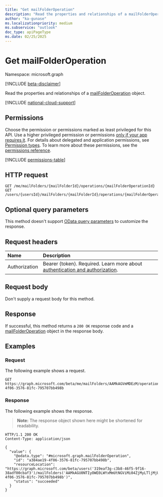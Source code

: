 ```yaml
---
title: "Get mailFolderOperation"
description: "Read the properties and relationships of a mailFolderOperation object."
author: "ka-gunase"
ms.localizationpriority: medium
ms.subservice: "outlook"
doc_type: apiPageType
ms.date: 02/25/2025
---
```


# Get mailFolderOperation

Namespace: microsoft.graph

[!INCLUDE [beta-disclaimer](../../includes/beta-disclaimer.md)]

Read the properties and relationships of a [mailFolderOperation](../resources/mailfolderoperation.md) object.

[!INCLUDE [national-cloud-support](../../includes/global-only.md)]

## Permissions

Choose the permission or permissions marked as least privileged for this API. Use a higher privileged permission or permissions [only if your app requires it](/graph/permissions-overview#best-practices-for-using-microsoft-graph-permissions). For details about delegated and application permissions, see [Permission types](/graph/permissions-overview#permission-types). To learn more about these permissions, see the [permissions reference](/graph/permissions-reference).

<!-- {
  "blockType": "permissions",
  "name": "mailfolderoperation-get-permissions"
}
-->
[!INCLUDE [permissions-table](../includes/permissions/mailfolderoperation-get-permissions.md)]

## HTTP request

<!-- {
  "blockType": "ignored"
}
-->
``` http
GET /me/mailFolders/{mailFolderId}/operations/{mailFolderOperationId}
GET /users/{usersId}/mailFolders/{mailFolderId}/operations/{mailFolderOperationId}
```

## Optional query parameters

This method doesn't support [OData query parameters](/graph/query-parameters) to customize the response.

## Request headers

|Name|Description|
|:---|:---|
|Authorization|Bearer {token}. Required. Learn more about [authentication and authorization](/graph/auth/auth-concepts).|

## Request body

Don't supply a request body for this method.

## Response

If successful, this method returns a `200 OK` response code and a [mailFolderOperation](../resources/mailfolderoperation.md) object in the response body.

## Examples

### Request

The following example shows a request.
<!-- {
  "blockType": "request",
  "name": "get_mailfolderoperation",
  "sampleKeys": ["AAMkAGVmMDEzM", "a384ae19-4f06-3576-81fc-795707bb498b"]
}
-->
``` http
GET https://graph.microsoft.com/beta/me/mailFolders/AAMkAGVmMDEzM/operations/a384ae19-4f06-3576-81fc-795707bb498b
```

### Response

The following example shows the response.
>**Note:** The response object shown here might be shortened for readability.
<!-- {
  "blockType": "response",
  "truncated": true,
  "@odata.type": "microsoft.graph.mailFolderOperation"
}
-->
``` http
HTTP/1.1 200 OK
Content-Type: application/json

{
  "value": {
    "@odata.type": "#microsoft.graph.mailFolderOperation",
    "id": "a384ae19-4f06-3576-81fc-795707bb498b",
    "resourceLocation": "https://graph.microsoft.com/beta/users('319eaf3g-c3b8-46f5-9f16-38adf00cbaf3')/mailFolders('AAMkAGU0NTIyOWE0LWYxMmUtNGViMi04ZjMyLTljMjUwYWM3NDI3YQAuAAAAAAA25z0YzVCgR6uHvkjbRp9VAQAretDva7GxQ4Hap0R24JZlAAAAAAEMAAA=')/operations('a384ae19-4f06-3576-81fc-795707bb498b')",
    "status": "succeeded"
  }
}
```
